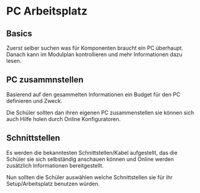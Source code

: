 # PC Arbeitsplatz

## Basics

Zuerst selber suchen was für Komponenten braucht ein PC überhaupt. Danach kann im Modulplan kontrollieren und mehr Informationen dazu lesen. 

## PC zusammnstellen

Basierend auf den gesammelten Informationen ein Budget für den PC definieren und Zweck. 

Die Schüler sollten dan ihren eigenen PC zusammenstellen sie können sich auch Hilfe holen durch Online Konfiguratoren.

## Schnittstellen

Es werden die bekanntesten Schnittstellen/Kabel aufgestellt, das die Schüler sie sich selbständig anschauen können und Online werden zusätzlich Informationen bereitgestellt.

Nun sollten die Schüler auswählen welche Schnittstellen sie für ihr Setup/Arbeitsplatz benutzen würden.